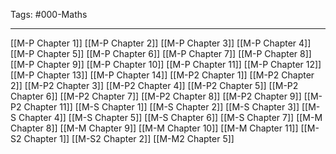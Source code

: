 Tags: #000-Maths 

---
[[M-P Chapter 1]]
[[M-P Chapter 2]]
[[M-P Chapter 3]]
[[M-P Chapter 4]]
[[M-P Chapter 5]]
[[M-P Chapter 6]]
[[M-P Chapter 7]]
[[M-P Chapter 8]]
[[M-P Chapter 9]]
[[M-P Chapter 10]]
[[M-P Chapter 11]]
[[M-P Chapter 12]]
[[M-P Chapter 13]]
[[M-P Chapter 14]]
[[M-P2 Chapter 1]]
[[M-P2 Chapter 2]]
[[M-P2 Chapter 3]]
[[M-P2 Chapter 4]]
[[M-P2 Chapter 5]]
[[M-P2 Chapter 6]]
[[M-P2 Chapter 7]]
[[M-P2 Chapter 8]]
[[M-P2 Chapter 9]]
[[M-P2 Chapter 11]]
[[M-S Chapter 1]]
[[M-S Chapter 2]]
[[M-S Chapter 3]]
[[M-S Chapter 4]]
[[M-S Chapter 5]]
[[M-S Chapter 6]]
[[M-S Chapter 7]]
[[M-M Chapter 8]]
[[M-M Chapter 9]]
[[M-M Chapter 10]]
[[M-M Chapter 11]]
[[M-S2 Chapter 1]]
[[M-S2 Chapter 2]]
[[M-M2 Chapter 5]]
